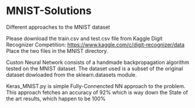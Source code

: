 # MNIST-Solutions
Different approaches to the MNIST dataset

Please download the train.csv and test.csv file from Kaggle Digit Recognizer Competition: https://www.kaggle.com/c/digit-recognizer/data
Place the two files in the MNIST directory.

Custon Neural Network consists of a handmade backpropagation algorithm tested on the MNIST dataset. The dataset used is a subset of the original dataset dowloaded from the sklearn.datasets module.

Keras_MNIST.py is simple Fully-Connencted NN approach to the problem. This approach fetches an accuracy of 92% which is way down the State of the art results, which happen to be 100%
